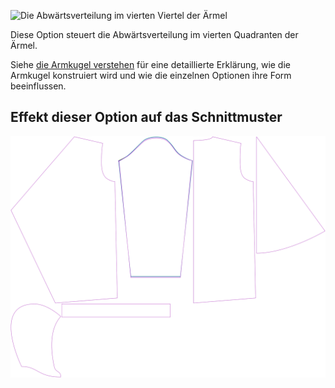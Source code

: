 ![Die Abwärtsverteilung im vierten Viertel der Ärmel](./sleevecapq4spread2.svg)

Diese Option steuert die Abwärtsverteilung im vierten Quadranten der Ärmel.

<Tip>

Siehe [die Armkugel verstehen](/docs/patterns/brian/options#understanding-the-sleevecap) für eine detaillierte Erklärung, wie die Armkugel konstruiert wird und wie die einzelnen Optionen ihre Form beeinflussen.

</Tip>

## Effekt dieser Option auf das Schnittmuster
![Dieses Bild zeigt den Effekt dieser Option, indem es mehrere Varianten überlagert, die einen anderen Wert für diese Option haben](yuri_sleevecapq4spread2_sample.svg "Effekt dieser Option auf das Schnittmuster")
